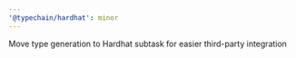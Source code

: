 ```yaml
---
'@typechain/hardhat': minor
---
```


Move type generation to Hardhat subtask for easier third-party integration
